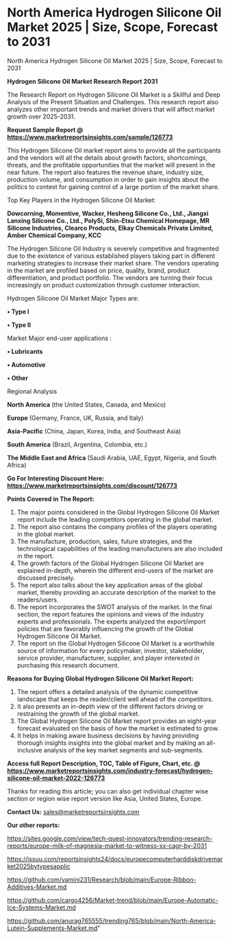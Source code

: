 # North America Hydrogen Silicone Oil Market 2025 | Size, Scope, Forecast to 2031
 North America Hydrogen Silicone Oil Market 2025 | Size, Scope, Forecast to 2031

<strong>Hydrogen Silicone Oil Market Research Report 2031</strong>

The Research Report on Hydrogen Silicone Oil Market is a Skillful and Deep Analysis of the Present Situation and Challenges. This research report also analyzes other important trends and market drivers that will affect market growth over 2025-2031.

<strong>Request Sample Report @ <a href=https://www.marketreportsinsights.com/sample/126773>https://www.marketreportsinsights.com/sample/126773</a></strong>

This Hydrogen Silicone Oil market report aims to provide all the participants and the vendors will all the details about growth factors, shortcomings, threats, and the profitable opportunities that the market will present in the near future. The report also features the revenue share, industry size, production volume, and consumption in order to gain insights about the politics to contest for gaining control of a large portion of the market share.

Top Key Players in the Hydrogen Silicone Oil Market:

<strong>Dowcorning, Momentive, Wacker, Hesheng Silicone Co., Ltd., Jiangxi Lanxing Silicone Co., Ltd., PolySi, Shin-Etsu Chemical Homepage, MR Silicone Industries, Clearco Products, Elkay Chemicals Private Limited, Amber Chemical Company, KCC</strong>

The Hydrogen Silicone Oil Industry is severely competitive and fragmented due to the existence of various established players taking part in different marketing strategies to increase their market share. The vendors operating in the market are profiled based on price, quality, brand, product differentiation, and product portfolio. The vendors are turning their focus increasingly on product customization through customer interaction.

Hydrogen Silicone Oil Market Major Types are:

<strong>• Type I

• Type II</strong>

Market Major end-user applications :

<strong>• Lubricants

• Automotive

• Other</strong>

Regional Analysis

</u><strong><b>North America</b></strong> (the United States, Canada, and Mexico)

<strong><b>Europe </b></strong>(Germany, France, UK, Russia, and Italy)

<strong><b>Asia-Pacific</b></strong> (China, Japan, Korea, India, and Southeast Asia)

<strong><b>South America</b></strong> (Brazil, Argentina, Colombia, etc.)

<strong><b>The Middle East and Africa</b></strong> (Saudi Arabia, UAE, Egypt, Nigeria, and South Africa)

<strong>Go For Interesting Discount Here: <a href=https://www.marketreportsinsights.com/discount/126773>https://www.marketreportsinsights.com/discount/126773</a></strong>

<strong>Points Covered in The Report:</strong>
<ol>
  <li>The major points considered in the Global Hydrogen Silicone Oil Market report include the leading competitors operating in the global market.</li>
  <li>The report also contains the company profiles of the players operating in the global market.</li>
  <li>The manufacture, production, sales, future strategies, and the technological capabilities of the leading manufacturers are also included in the report.</li>
  <li>The growth factors of the Global Hydrogen Silicone Oil Market are explained in-depth, wherein the different end-users of the market are discussed precisely.</li>
  <li>The report also talks about the key application areas of the global market, thereby providing an accurate description of the market to the readers/users.</li>
  <li>The report incorporates the SWOT analysis of the market. In the final section, the report features the opinions and views of the industry experts and professionals. The experts analyzed the export/import policies that are favorably influencing the growth of the Global Hydrogen Silicone Oil Market.</li>
  <li>The report on the Global Hydrogen Silicone Oil Market is a worthwhile source of information for every policymaker, investor, stakeholder, service provider, manufacturer, supplier, and player interested in purchasing this research document.</li>
</ol>
<strong>Reasons for Buying Global Hydrogen Silicone Oil Market Report:</strong>

<ol>
  <li>The report offers a detailed analysis of the dynamic competitive landscape that keeps the reader/client well ahead of the competitors.</li>
  <li>It also presents an in-depth view of the different factors driving or restraining the growth of the global market.</li>
  <li>The Global Hydrogen Silicone Oil Market report provides an eight-year forecast evaluated on the basis of how the market is estimated to grow.</li>
  <li>It helps in making aware business decisions by having providing thorough insights insights into the global market and by making an all-inclusive analysis of the key market segments and sub-segments.</li>
</ol>
<strong>Access full Report Description, TOC, Table of Figure, Chart, etc. @ <a href=https://www.marketreportsinsights.com/industry-forecast/hydrogen-silicone-oil-market-2022-126773>https://www.marketreportsinsights.com/industry-forecast/hydrogen-silicone-oil-market-2022-126773</a></strong>


Thanks for reading this article; you can also get individual chapter wise section or region wise report version like Asia, United States, Europe.

<strong>Contact Us:</strong>
sales@marketreportsinsights.com

<strong>Our other reports:</strong>

<a href=https://sites.google.com/view/tech-quest-innovators/trending-research-reports/europe-milk-of-magnesia-market-to-witness-xx-cagr-by-2031>https://sites.google.com/view/tech-quest-innovators/trending-research-reports/europe-milk-of-magnesia-market-to-witness-xx-cagr-by-2031</a>

<a href=https://issuu.com/reportsinsights24/docs/europecomputerharddiskdrivemarket2025bytypesapplic>https://issuu.com/reportsinsights24/docs/europecomputerharddiskdrivemarket2025bytypesapplic</a>

<a href=https://github.com/yamini231/Research/blob/main/Europe-Ribbon-Additives-Market.md>https://github.com/yamini231/Research/blob/main/Europe-Ribbon-Additives-Market.md</a>

<a href=https://github.com/cargo4256/Market-trend/blob/main/Europe-Automatic-Ice-Systems-Market.md>https://github.com/cargo4256/Market-trend/blob/main/Europe-Automatic-Ice-Systems-Market.md</a>

<a href=https://github.com/anurag765555/trending765/blob/main/North-America-Lutein-Supplements-Market.md>https://github.com/anurag765555/trending765/blob/main/North-America-Lutein-Supplements-Market.md</a>"
